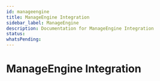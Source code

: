 ```yaml
---
id: manageengine
title: ManageEngine Integration
sidebar_label: ManageEngine
description: Documentation for ManageEngine Integration
status: 
whatsPending: 
---
```


# ManageEngine Integration


